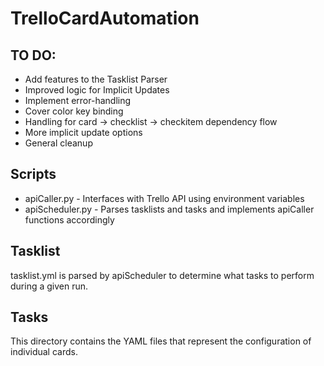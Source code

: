 # TrelloCardAutomation

## TO DO:
* Add features to the Tasklist Parser
* Improved logic for Implicit Updates
* Implement error-handling
* Cover color key binding
* Handling for card -> checklist -> checkitem dependency flow
* More implicit update options
* General cleanup

## Scripts
* apiCaller.py - Interfaces with Trello API using environment variables
* apiScheduler.py - Parses tasklists and tasks and implements apiCaller functions accordingly

## Tasklist
tasklist.yml is parsed by apiScheduler to determine what tasks to perform during a given run.

## Tasks
This directory contains the YAML files that represent the configuration of individual cards.
